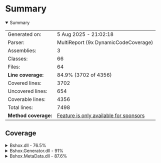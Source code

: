 # Summary
<details open><summary>Summary</summary>

|                      |                                                                          |
|:---------------------|:-------------------------------------------------------------------------|
| Generated on:        | 5 Aug 2025 - 21:02:18                                                    |
| Parser:              | MultiReport (9x DynamicCodeCoverage)                                     |
| Assemblies:          | 3                                                                        |
| Classes:             | 66                                                                       |
| Files:               | 64                                                                       |
| **Line coverage:**   | 84.9% (3702 of 4356)                                                     |
| Covered lines:       | 3702                                                                     |
| Uncovered lines:     | 654                                                                      |
| Coverable lines:     | 4356                                                                     |
| Total lines:         | 7498                                                                     |
| **Method coverage:** | [Feature is only available for sponsors](https://reportgenerator.io/pro) |

</details>

## Coverage
<details><summary>Bshox.dll - 76.5%</summary>

| **Name**                                                              |  **Line** |
|:----------------------------------------------------------------------|----------:|
| **Bshox.dll**                                                         | **76.5%** |
| Bshox.BshoxContract<T>                                                |     88.2% |
| Bshox.BshoxContractExtensions                                         |     90.5% |
| Bshox.BshoxException                                                  |      100% |
| Bshox.BshoxOptions                                                    |      100% |
| Bshox.BshoxReader                                                     |     91.8% |
| Bshox.BshoxSerializer                                                 |       96% |
| Bshox.BshoxWriter                                                     |       95% |
| Bshox.Contracts.ArrayContract<T>                                      |      100% |
| Bshox.Contracts.ConcurrentDictionaryContract<TKey, TValue>            |        0% |
| Bshox.Contracts.DictionaryContract<TKey, TValue>                      |     95.6% |
| Bshox.Contracts.IDictionaryContract<TKey, TValue>                     |        0% |
| Bshox.Contracts.IListContract<T>                                      |        0% |
| Bshox.Contracts.ListContract<T>                                       |      100% |
| Bshox.Contracts.ValueTupleContract<T1, T2, T3, T4, T5, T6, T7, TRest> |      1.5% |
| Bshox.Contracts.ValueTupleContract<T1, T2, T3, T4, T5, T6, T7>        |      1.7% |
| Bshox.Contracts.ValueTupleContract<T1, T2, T3, T4, T5, T6>            |      1.9% |
| Bshox.Contracts.ValueTupleContract<T1, T2, T3, T4, T5>                |      2.1% |
| Bshox.Contracts.ValueTupleContract<T1, T2, T3, T4>                    |     97.5% |
| Bshox.Contracts.ValueTupleContract<T1, T2, T3>                        |       97% |
| Bshox.Contracts.ValueTupleContract<T1, T2>                            |     96.4% |
| Bshox.Contracts.ValueTupleContract<T1>                                |      4.5% |
| Bshox.DefaultContracts                                                |     89.3% |
| Bshox.Internals.DepthLockScope                                        |      100% |
| Bshox.Internals.EncodingHelper                                        |     72.7% |
| Bshox.Internals.EndiannessHelper                                      |      100% |
| Bshox.Internals.PooledByteBufferWriter                                |     71.6% |
| Bshox.Internals.StreamSequence                                        |     92.8% |

</details>
<details><summary>Bshox.Generator.dll - 91%</summary>

| **Name**                                           | **Line** |
|:---------------------------------------------------|---------:|
| **Bshox.Generator.dll**                            |  **91%** |
| Bshox.Generator.BshoxGenerator                     |      90% |
| Bshox.Generator.Constants                          |     100% |
| Bshox.Generator.ContractResolver                   |      88% |
| Bshox.Generator.Contracts.ContractDemand           |    90.9% |
| Bshox.Generator.Contracts.ContractGenerator        |    90.3% |
| Bshox.Generator.Contracts.ContractHelper           |      95% |
| Bshox.Generator.Contracts.ContractInfo             |    74.2% |
| Bshox.Generator.Contracts.GeneratedContract        |    94.1% |
| Bshox.Generator.Contracts.InlineContractData       |     100% |
| Bshox.Generator.Contracts.KnownTypeInfo            |    95.3% |
| Bshox.Generator.Contracts.SurrogateContract        |     100% |
| Bshox.Generator.Contracts.SurrogateGenerator       |    96.8% |
| Bshox.Generator.Data.ContractParameters            |     100% |
| Bshox.Generator.Data.KnownTypeSymbols              |     100% |
| Bshox.Generator.Data.MemberInfo                    |    89.4% |
| Bshox.Generator.DiagnosticException                |       0% |
| Bshox.Generator.Diagnostics                        |     100% |
| Bshox.Generator.Extensions.EnumerableExtensions    |    83.8% |
| Bshox.Generator.Extensions.SourceWriterExtension   |     100% |
| Bshox.Generator.Extensions.SymbolExtensions        |    86.9% |
| Bshox.Generator.Extensions.SyntaxExtensions        |     100% |
| Bshox.Generator.Extensions.TypedConstantExtensions |     100% |
| Bshox.Generator.Helpers.SourceWriter               |    89.4% |
| Bshox.Generator.ProviderExtensions                 |     100% |
| Bshox.Generator.SerializerGenerator                |    92.6% |
| Bshox.Generator.SerializerInfo                     |    95.6% |
| Bshox.Generator.UseDepthLockCorrectly              |    88.5% |

</details>
<details><summary>Bshox.MetaData.dll - 87.6%</summary>

| **Name**                        |  **Line** |
|:--------------------------------|----------:|
| **Bshox.MetaData.dll**          | **87.6%** |
| Bshox.Meta.BshoxArray           |       74% |
| Bshox.Meta.BshoxBlob            |     85.7% |
| Bshox.Meta.BshoxNull            |      100% |
| Bshox.Meta.BshoxObject          |     74.6% |
| Bshox.Meta.BshoxParserException |       80% |
| Bshox.Meta.BshoxTextParser      |     89.8% |
| Bshox.Meta.BshoxValue           |      100% |
| Bshox.Meta.Extensions           |      100% |
| Bshox.Meta.Fixed4               |      100% |
| Bshox.Meta.Fixed8               |      100% |
| Bshox.Meta.Helpers              |      100% |
| Bshox.Meta.VarInt               |     88.8% |

</details>
